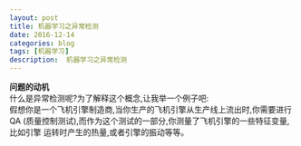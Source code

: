 ```yaml
---
layout: post
title: 机器学习之异常检测
date: 2016-12-14
categories: blog
tags: [机器学习]
description:  机器学习之异常检测
---
```


**问题的动机**       
 什么是异常检测呢?为了解释这个概念,让我举一个例子吧:       
假想你是一个飞机引擎制造商,当你生产的飞机引擎从生产线上流出时,你需要进行 QA (质量控制测试),而作为这个测试的一部分,你测量了飞机引擎的一些特征变量,比如引擎 运转时产生的热量,或者引擎的振动等等。   


